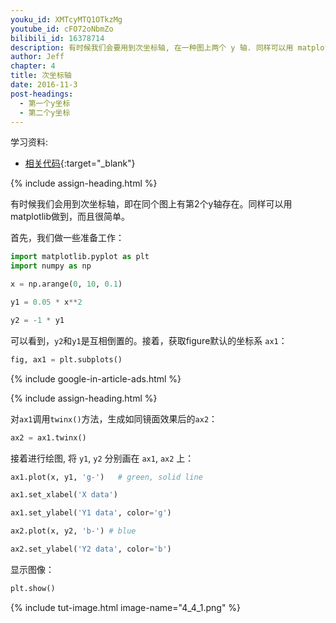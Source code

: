 ```yaml
---
youku_id: XMTcyMTQ1OTkzMg
youtube_id: cFO72oNbmZo
bilibili_id: 16378714
description: 有时候我们会要用到次坐标轴, 在一种图上两个 y 轴. 同样可以用 matplotlib 做到,而且很简单.
author: Jeff
chapter: 4
title: 次坐标轴
date: 2016-11-3
post-headings:
  - 第一个y坐标
  - 第二个y坐标
---
```


学习资料:
  * [相关代码](https://github.com/MorvanZhou/tutorials/blob/master/matplotlibTUT/plt18_secondary_yaxis.py){:target="_blank"}

{% include assign-heading.html %}

有时候我们会用到次坐标轴，即在同个图上有第2个y轴存在。同样可以用matplotlib做到，而且很简单。

首先，我们做一些准备工作：

```python
import matplotlib.pyplot as plt
import numpy as np

x = np.arange(0, 10, 0.1)

y1 = 0.05 * x**2

y2 = -1 * y1
```

可以看到，`y2`和`y1`是互相倒置的。接着，获取figure默认的坐标系 `ax1`：

```python
fig, ax1 = plt.subplots()
```

{% include google-in-article-ads.html %}

{% include assign-heading.html %}

对`ax1`调用`twinx()`方法，生成如同镜面效果后的`ax2`：

```python
ax2 = ax1.twinx()
```

接着进行绘图, 将 `y1`, `y2` 分别画在 `ax1`, `ax2` 上：

```python
ax1.plot(x, y1, 'g-')   # green, solid line

ax1.set_xlabel('X data')

ax1.set_ylabel('Y1 data', color='g')

ax2.plot(x, y2, 'b-') # blue

ax2.set_ylabel('Y2 data', color='b')

```

显示图像：

```python
plt.show()
```

{% include tut-image.html image-name="4_4_1.png" %}
